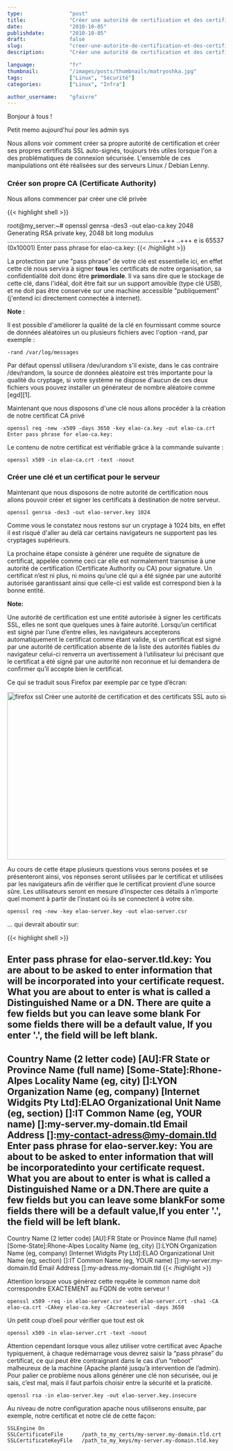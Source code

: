 ```yaml
---
type:               "post"
title:              "Créer une autorité de certification et des certificats SSL auto-signés"
date:               "2010-10-05"
publishdate:        "2010-10-05"
draft:              false
slug:               "creer-une-autorite-de-certification-et-des-certificats-ssl-auto-signes"
description:        "Créer une autorité de certification et des certificats SSL auto-signés"

language:           "fr"
thumbnail:          "/images/posts/thumbnails/matryoshka.jpg"
tags:               ["Linux", "Sécurité"]
categories:         ["Linux", "Infra"]

author_username:    "gfaivre"
---
```


Bonjour à tous !

Petit memo aujourd'hui pour les admin sys

Nous allons voir comment créer sa propre autorité de certification et créer ses propres certificats SSL auto-signés, toujours très utiles lorsque l'on a des problématiques de connexion sécurisée.<!-- more -->
L'ensemble de ces manipulations ont été réalisées sur des serveurs Linux / Debian Lenny.

### Créer son propre CA (Certificate Authority)

Nous allons commencer par créer une clé privée

{{< highlight shell >}}

root@my_server:~# openssl genrsa -des3 -out elao-ca.key 2048
Generating RSA private key, 2048 bit long modulus
.........................................................................................+++
..+++
e is 65537 (0x10001)
Enter pass phrase for elao-ca.key:
{{< /highlight >}}


La protection par une "pass phrase" de votre clé est essentielle ici, en effet cette clé nous servira à signer **tous** les certificats de notre organisation, sa confidentialité doit donc être **primordiale**. Il va sans dire que le stockage de cette clé, dans l'idéal, doit être fait sur un support amovible  (type clé USB), et ne doit pas être conservée sur une machine accessible "publiquement" (j'entend ici directement connectée à internet).

**Note :**

Il est possible d'améliorer la qualité de la clé en fournissant comme source de données aléatoires un ou plusieurs fichiers avec l'option -rand, par exemple :

```
-rand /var/log/messages
```

Par défaut openssl utilisera /dev/urandom s'il existe, dans le cas contraire /dev/random, la source de données aléatoire est très importante pour la qualité du cryptage, si votre système ne dispose d'aucun de ces deux fichiers vous pouvez installer un générateur de nombre aléatoire comme [egd][1].

Maintenant que nous disposons d'une clé nous allons procéder à la création de notre certificat CA privé

```
openssl req -new -x509 -days 3650 -key elao-ca.key -out elao-ca.crt
Enter pass phrase for elao-ca.key:
```

Le contenu de notre certificat est vérifiable grâce à la commande suivante :

```
openssl x509 -in elao-ca.crt -text -noout
```

### Créer une clé et un certificat pour le serveur

Maintenant que nous disposons de notre autorité de certification nous allons pouvoir créer et signer les certificats à destination de notre serveur.

```
openssl genrsa -des3 -out elao-server.key 1024
```

Comme vous le constatez nous restons sur un cryptage à 1024 bits, en effet il est risqué d'aller au delà car certains navigateurs ne supportent pas les cryptages supérieurs.

La prochaine étape consiste à générer une requête de signature de certificat, appelée comme ceci car elle est normalement transmise à une autorité de certification (Certificate Authority ou CA) pour signature.
Un certificat n’est ni plus, ni moins qu’une clé qui a été signée par une autorité autorisée garantissant ainsi que celle-ci est valide est correspond bien à la bonne entité.

**Note:**

Une autorité de certification est une entité autorisée à signer les certificats SSL, elles ne sont que quelques unes à faire autorité. Lorsqu’un certificat est signé par l’une d’entre elles, les navigateurs accepterons automatiquement le certificat comme étant valide, si un certificat est signé par une autorité de certification absente de la liste des autorités fiables du navigateur celui-ci renverra un avertissement à l’utilisateur lui précisant que le certificat a été signé par une autorité non reconnue et lui demandera de confirmer qu’il accepte bien le certificat.

Ce qui se traduit sous Firefox par exemple par ce type d’écran:

<img title="firefox-ssl" src="/blog/medias/creer-une-autorite-de-certification-et-des-certificats-ssl-auto-signes/firefox-ssl.png" alt="firefox ssl Créer une autorité de certification et des certificats SSL auto signés" width="700" height="386" />

Au cours de cette étape plusieurs questions vous serons posées et se présenteront ainsi, vos réponses seront utilisées par le certificat et utilisées par les navigateurs afin de vérifier que le certificat provient d’une source sûre. Les utilisateurs seront en mesure d’inspecter ces détails à n’importe quel moment à partir de l’instant où ils se connectent à votre site.

```
openssl req -new -key elao-server.key -out elao-server.csr
```

... qui devrait aboutir sur:

{{< highlight shell >}}

Enter pass phrase for elao-server.tld.key:
You are about to be asked to enter information that will be incorporated into your certificate request.
What you are about to enter is what is called a Distinguished Name or a DN.
There are quite a few fields but you can leave some blank
For some fields there will be a default value,
If you enter '.', the field will be left blank.
-----
Country Name (2 letter code) [AU]:FR
State or Province Name (full name) [Some-State]:Rhone-Alpes
Locality Name (eg, city) []:LYON
Organization Name (eg, company) [Internet Widgits Pty Ltd]:ELAO
Organizational Unit Name (eg, section) []:IT
Common Name (eg, YOUR name) []:my-server.my-domain.tld
Email Address []:my-contact-adress@my-domain.tld
Enter pass phrase for elao-server.key:
You are about to be asked to enter information that will be incorporatedinto your certificate request.
What you are about to enter is what is called a Distinguished Name or a DN.There are quite a few fields but you can leave some blankFor some fields there will be a default value,If you enter '.', the field will be left blank.
-----
Country Name (2 letter code) [AU]:FR
State or Province Name (full name) [Some-State]:Rhone-Alpes
Locality Name (eg, city) []:LYON
Organization Name (eg, company) [Internet Widgits Pty Ltd]:ELAO
Organizational Unit Name (eg, section) []:IT
Common Name (eg, YOUR name) []:my-server.my-domain.tld
Email Address []:my-adress.my-domain.tld
{{< /highlight >}}


Attention lorsque vous générez cette requête le common name doit correspondre EXACTEMENT au FQDN de votre serveur !

```
openssl x509 -req -in elao-server.csr -out elao-server.crt -sha1 -CA elao-ca.crt -CAkey elao-ca.key -CAcreateserial -days 3650
```

Un petit coup d’oeil pour vérifier que tout est ok

```
openssl x509 -in elao-server.crt -text -noout
```

Attention cependant lorsque vous allez utiliser votre certificat avec Apache typiquement, à chaque redémarrage vous devrez saisir la “pass phrase” du certificat, ce qui peut être contraignant dans le cas d’un “reboot” malheureux de la machine (Apache planté jusqu’à intervention de l’admin).
Pour palier ce problème nous allons générer une clé non sécurisée, oui je sais, c’est mal, mais il faut parfois choisir entre la sécurité et la praticité.

```
openssl rsa -in elao-server.key -out elao-server.key.insecure
```

Au niveau de notre configuration apache nous utiliserons ensuite, par exemple, notre certificat et notre clé de cette façon:

```
SSLEngine On
SSLCertificateFile      /path_to_my_certs/my-server.my-domain.tld.crt
SSLCertificateKeyFile   /path_to_my_keys/my-server.my-domain.tld.key
```
